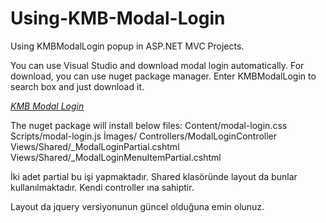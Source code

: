 # Using-KMB-Modal-Login
Using KMBModalLogin popup in ASP.NET MVC Projects. 

You can use Visual Studio and download modal login automatically. For download, you can use nuget package manager. Enter KMBModalLogin to search box and just download it. 

_*[KMB Modal Login](https://www.nuget.org/packages/KMBModalLogin/)*_

The nuget package will install below files:
Content/modal-login.css
Scripts/modal-login.js
İmages/
Controllers/ModalLoginController
Views/Shared/_ModalLoginPartial.cshtml
Views/Shared/_ModalLoginMenuItemPartial.cshtml


İki adet partial bu işi yapmaktadır. 
Shared klasöründe layout da bunlar kullanılmaktadır. 
Kendi controller ına sahiptir.

Layout da jquery versiyonunun güncel olduğuna emin olunuz. 
